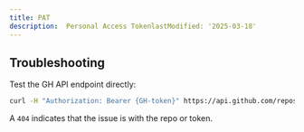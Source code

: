 ```yaml
---
title: PAT
description:  Personal Access TokenlastModified: '2025-03-18'
---
```


## Troubleshooting

Test the GH API endpoint directly:

```bash
curl -H "Authorization: Bearer {GH-token}" https://api.github.com/repos/annebrown/ezra/issues
```

A `404` indicates that the issue is with the repo or token.
